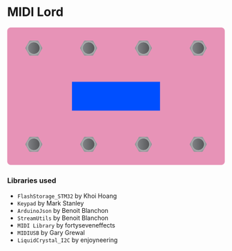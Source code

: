 # MIDI Lord

![sketch](img/midilord.png "MIDI Lord")


### Libraries used

- `FlashStorage_STM32` by Khoi Hoang
- `Keypad` by Mark Stanley
- `ArduinoJson` by Benoit Blanchon
- `StreamUtils` by Benoit Blanchon
- `MIDI Library` by fortyseveneffects
- `MIDIUSB` by Gary Grewal
- `LiquidCrystal_I2C` by enjoyneering